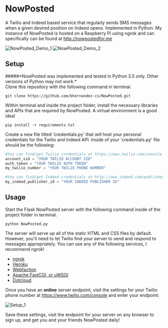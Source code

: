 # NowPosted
A Twilio and Indeed based service that regularly sends SMS messages when a given desired position on Indeed opens. Implemented in Python. My instance of NowPosted is hosted on a Raspberry Pi using ngrok and can specifically can be found at http://nowpostedfor.me

![NowPosted_Demo_1](http://i.imgur.com/dgaL2c2l.jpg) 
![NowPosted_Demo_2](http://i.imgur.com/pml4Vjml.png)

## Setup
#####\*NowPosted was implemented and tested in Python 3.5 only. Other versions of Python may not work.\*
<br />
Clone this repository with the following command in terminal.
```Shell
git clone https://github.com/bhernandez-cs/NowPosted.git
```
Within terminal and inside the project folder, install the necessary libraries and APIs that are required by NowPosted. A virtual environment is a good idea!
```Shell
pip install -r requirements.txt
```
Create a new file titled 'credentials.py' that will host your personal credentials for the Twilio and Indeed API. Inside of your 'credentials.py' file should be the following:
```Python
#You can find/get Twilio credentials at https://www.twilio.com/console
account_sid = "YOUR TWILIO ACCOUNT SID"
auth_token = "YOUR TWILIO AUTH TOKEN"
my_twilio_number = "YOUR TWILIO PHONE NUMBER"

#You can find/get Indeed credentials at http://www.indeed.com/publisher
my_indeed_publisher_id = "YOUR INDEED PUBLISHER ID"
```

## Usage
Start the Flask NowPosted server with the following command inside of the project folder in terminal.
```Shell
python NowPosted.py
```
The server will serve up all of the static HTML and CSS files by default. However, you'll need to let Twilio find your server to send and respond to messages appropriately. You can use any of the following services, I recommend ngrok!
<ul>
<li><a href="https://ngrok.com/">ngrok</a></li>
<li><a href="http://devcenter.heroku.com/articles/python">Heroku</a></li>
<li><a href="http://flask.pocoo.org/snippets/65/">Webfaction</a></li>
<li><a href="http://flask.pocoo.org/docs/deploying/">Apache,FastCGI, or uWSGI</a></li>
<li><a href="http://flask.pocoo.org/snippets/48/">Dotcloud</a></li>
</ul>

Once you have an <b>online</b> server endpoint, visit the settings for your Twilio phone number at https://www.twilio.com/console and enter your endpoint: 

![Setup_1](http://i.imgur.com/zxZOIzY.png)

Save these settings, visit the endpoint for your server on any browser to sign up, and get you and your friends NowPosted daily!
